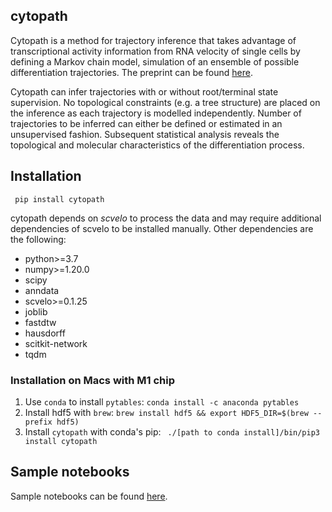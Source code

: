 ## cytopath
Cytopath is a method for trajectory inference that takes advantage of transcriptional activity information from RNA velocity of single cells by defining a Markov chain model, simulation of an ensemble of possible differentiation trajectories. The preprint can be found [here](https://www.biorxiv.org/content/10.1101/2020.12.21.423801v4).

Cytopath can infer trajectories with or without root/terminal state supervision. No topological constraints (e.g. a tree structure) are placed on the inference as each trajectory is modelled independently. Number of trajectories to be inferred can either be defined or estimated in an unsupervised fashion. Subsequent statistical analysis reveals the topological and molecular characteristics of the differentiation process.

## Installation
``` pip install cytopath```

cytopath depends on *scvelo* to process the data and may require additional dependencies of scvelo to be installed manually. Other dependencies are the following:

* python>=3.7
* numpy>=1.20.0
* scipy
* anndata
* scvelo>=0.1.25
* joblib
* fastdtw
* hausdorff
* scitkit-network
* tqdm

### Installation on Macs with M1 chip

1. Use `conda` to install `pytables`: `conda install -c anaconda pytables`
2. Install hdf5 with `brew`: `brew install hdf5 && export HDF5_DIR=$(brew --prefix hdf5)`
3. Install `cytopath` with conda's pip: ` ./[path to conda install]/bin/pip3 install cytopath`

## Sample notebooks
Sample notebooks can be found [here](https://github.com/aron0093/cytopath-notebooks).




